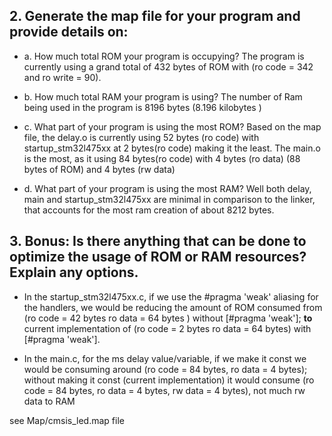 
## 2. Generate the map file for your program and provide details on:

 - a. How much total ROM your program is occupying? The program is
   currently using a grand total of 432 bytes of ROM with (ro code = 342
   and ro write = 90).
   
  - b. How much total RAM your program is using? The number of Ram being
   used in the program is 8196 bytes (8.196 kilobytes )
   
  - c. What part of your program is using the most ROM? Based on the map
   file, the delay.o is currently using 52 bytes (ro code) with
   startup_stm32l475xx at 2 bytes(ro code) making it the least. The
   main.o is the most, as it using 84 bytes(ro code) with 4 bytes (ro
   data) (88 bytes of ROM)  and 4 bytes (rw data)
   
   - d. What part of your program is using the most RAM? Well both delay,
   main and startup_stm32l475xx are minimal in comparison to the linker,
   that accounts for the most ram creation of about 8212 bytes.

## 3. Bonus: Is there anything that can be done to optimize the usage of ROM or RAM resources? Explain any options.

 - In the startup_stm32l475xx.c, if we use the #pragma 'weak' aliasing
   for the handlers, we would be reducing the amount of ROM consumed 
   from (ro code = 42 bytes  ro data = 64 bytes ) without [#pragma
   'weak']; **to** current implementation of (ro code = 2 bytes  ro data = 64
   bytes) with  [#pragma 'weak'].
   
  - In the main.c, for the ms delay value/variable, if we make it const
   we would be consuming around (ro code = 84 bytes, ro data = 4 bytes);
   without making it const (current implementation) it would consume (ro
   code = 84 bytes, ro data = 4 bytes, rw data = 4 bytes), not much rw
  data to RAM

see Map/cmsis_led.map file
